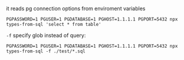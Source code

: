 it reads pg connection options from enviroment variables


```
PGPASSWORD=1 PGUSER=1 PGDATABASE=1 PGHOST=1.1.1.1 PGPORT=5432 npx types-from-sql 'select * from table'
```

`-f`  specify glob instead of query:


```
PGPASSWORD=1 PGUSER=1 PGDATABASE=1 PGHOST=1.1.1.1 PGPORT=5432 npx types-from-sql -f ./test/*.sql
```


